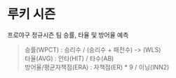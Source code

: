 # 루키 시즌

프로야구 정규시즌 팀 승률, 타율 및 방어율 예측

> 승률(WPCT) : 승리수 / (승리수 + 패전수) -> (WLS)  
> 타율(AVG) : 안타(HIT) / 타수(AB)   
> 방어율/평균자책점(ERA) : 자책점(ER) * 9 / 이닝(INN2)
